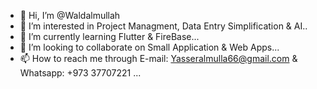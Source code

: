 - 👋 Hi, I’m @Waldalmullah
- 👀 I’m interested in Project Managment, Data Entry Simplification & AI..
- 🌱 I’m currently learning Flutter & FireBase...
- 💞️ I’m looking to collaborate on Small Application & Web Apps...
- 📫 How to reach me through E-mail: Yasseralmulla66@gmail.com & Whatsapp: +973 37707221 ...

<!---
Waldalmullah/Waldalmullah is a ✨ special ✨ repository because its `README.md` (this file) appears on your GitHub profile.
You can click the Preview link to take a look at your changes.
--->
